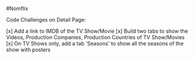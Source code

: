 #Nomflix

Code Challenges on Detail Page:

[x] Add a link to IMDB of the TV Show/Movie
[x] Build two tabs to show the Videos, Production Companies, Production Countries of TV Show/Movies
[x] On TV Shows only, add a tab 'Seasons' to show all the seasons of the show with posters
